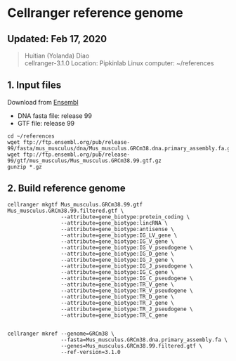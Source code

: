 # Cellranger reference genome

## Updated: Feb 17, 2020
> Huitian (Yolanda) Diao <br>
> cellranger-3.1.0
> Location: Pipkinlab Linux computer: ~/references

## 1. Input files
Download from [Ensembl](http://useast.ensembl.org/info/data/ftp/index.html) <br>
- DNA fasta file: release 99 <br>
- GTF file: release 99 <br>
```
cd ~/references
wget ftp://ftp.ensembl.org/pub/release-99/fasta/mus_musculus/dna/Mus_musculus.GRCm38.dna.primary_assembly.fa.gz
wget ftp://ftp.ensembl.org/pub/release-99/gtf/mus_musculus/Mus_musculus.GRCm38.99.gtf.gz
gunzip *.gz
```

## 2. Build reference genome
```
cellranger mkgtf Mus_musculus.GRCm38.99.gtf Mus_musculus.GRCm38.99.filtered.gtf \
                 --attribute=gene_biotype:protein_coding \
                 --attribute=gene_biotype:lincRNA \
                 --attribute=gene_biotype:antisense \
                 --attribute=gene_biotype:IG_LV_gene \
                 --attribute=gene_biotype:IG_V_gene \
                 --attribute=gene_biotype:IG_V_pseudogene \
                 --attribute=gene_biotype:IG_D_gene \
                 --attribute=gene_biotype:IG_J_gene \
                 --attribute=gene_biotype:IG_J_pseudogene \
                 --attribute=gene_biotype:IG_C_gene \
                 --attribute=gene_biotype:IG_C_pseudogene \
                 --attribute=gene_biotype:TR_V_gene \
                 --attribute=gene_biotype:TR_V_pseudogene \
                 --attribute=gene_biotype:TR_D_gene \
                 --attribute=gene_biotype:TR_J_gene \
                 --attribute=gene_biotype:TR_J_pseudogene \
                 --attribute=gene_biotype:TR_C_gene


cellranger mkref --genome=GRCm38 \
                 --fasta=Mus_musculus.GRCm38.dna.primary_assembly.fa \
                 --genes=Mus_musculus.GRCm38.99.filtered.gtf \
                 --ref-version=3.1.0
```
